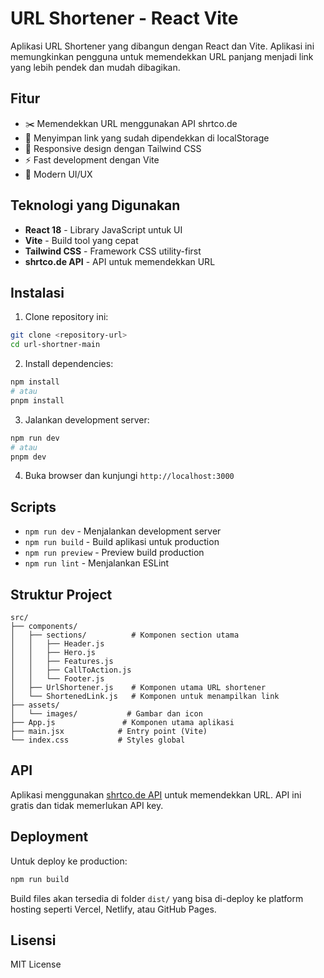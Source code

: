 # URL Shortener - React Vite

Aplikasi URL Shortener yang dibangun dengan React dan Vite. Aplikasi ini memungkinkan pengguna untuk memendekkan URL panjang menjadi link yang lebih pendek dan mudah dibagikan.

## Fitur

- ✂️ Memendekkan URL menggunakan API shrtco.de
- 💾 Menyimpan link yang sudah dipendekkan di localStorage
- 📱 Responsive design dengan Tailwind CSS
- ⚡ Fast development dengan Vite
- 🎨 Modern UI/UX

## Teknologi yang Digunakan

- **React 18** - Library JavaScript untuk UI
- **Vite** - Build tool yang cepat
- **Tailwind CSS** - Framework CSS utility-first
- **shrtco.de API** - API untuk memendekkan URL

## Instalasi

1. Clone repository ini:

```bash
git clone <repository-url>
cd url-shortner-main
```

2. Install dependencies:

```bash
npm install
# atau
pnpm install
```

3. Jalankan development server:

```bash
npm run dev
# atau
pnpm dev
```

4. Buka browser dan kunjungi `http://localhost:3000`

## Scripts

- `npm run dev` - Menjalankan development server
- `npm run build` - Build aplikasi untuk production
- `npm run preview` - Preview build production
- `npm run lint` - Menjalankan ESLint

## Struktur Project

```
src/
├── components/
│   ├── sections/          # Komponen section utama
│   │   ├── Header.js
│   │   ├── Hero.js
│   │   ├── Features.js
│   │   ├── CallToAction.js
│   │   └── Footer.js
│   ├── UrlShortener.js    # Komponen utama URL shortener
│   └── ShortenedLink.js   # Komponen untuk menampilkan link
├── assets/
│   └── images/           # Gambar dan icon
├── App.js               # Komponen utama aplikasi
├── main.jsx            # Entry point (Vite)
└── index.css           # Styles global
```

## API

Aplikasi menggunakan [shrtco.de API](https://shrtco.de/) untuk memendekkan URL. API ini gratis dan tidak memerlukan API key.

## Deployment

Untuk deploy ke production:

```bash
npm run build
```

Build files akan tersedia di folder `dist/` yang bisa di-deploy ke platform hosting seperti Vercel, Netlify, atau GitHub Pages.

## Lisensi

MIT License
